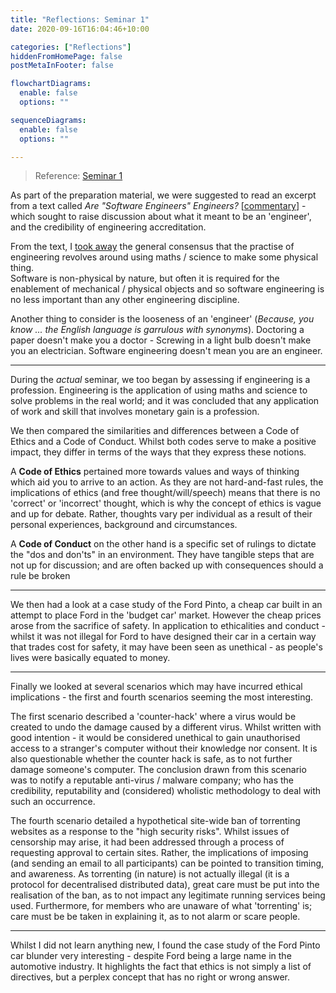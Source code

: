 ```yaml
---
title: "Reflections: Seminar 1"
date: 2020-09-16T16:04:46+10:00

categories: ["Reflections"]
hiddenFromHomePage: false
postMetaInFooter: false

flowchartDiagrams:
  enable: false
  options: ""

sequenceDiagrams: 
  enable: false
  options: ""

---
```


> Reference: [Seminar 1](../../seminars/week1)

As part of the preparation material, we were suggested to read an excerpt from a text called _Are "Software Engineers" Engineers?_ [[commentary](../../seminars/reading-are-software-engineers-engineers)] - which sought to raise discussion about what it meant to be an 'engineer', and the credibility of engineering accreditation.  

From the text, I [took away](../../seminars/reading-are-software-engineers-engineers) the general consensus that the practise of engineering revolves around using maths / science to make some physical thing.  
Software is non-physical by nature, but often it is required for the enablement of  mechanical / physical objects and so software engineering is no less important than any other engineering discipline.

Another thing to consider is the looseness of an 'engineer' (_Because, you know ... the English language is garrulous with synonyms_). Doctoring a paper doesn't make you a doctor - Screwing in a light bulb doesn't make you an electrician. Software engineering doesn't mean you are an engineer.

---

During the _actual_ seminar, we too began by assessing if engineering is a profession. Engineering is the application of using maths and science to solve problems in the real world; and it was concluded that any application of work and skill that involves monetary gain is a profession.

We then compared the similarities and differences between a Code of Ethics and a Code of Conduct. Whilst both codes serve to make a positive impact, they differ in terms of the ways that they express these notions.

A **Code of Ethics** pertained more towards values and ways of thinking which aid you to arrive to an action. As they are not hard-and-fast rules, the implications of ethics (and free thought/will/speech) means that there is no 'correct' or 'incorrect' thought, which is why the concept of ethics is vague and up for debate. Rather, thoughts vary per individual as a result of their personal experiences, background and circumstances.

A **Code of Conduct** on the other hand is a specific set of rulings to dictate the "dos and don'ts" in an environment. They have tangible steps that are not up for discussion; and are often backed up with consequences should a rule be broken

---

We then had a look at a case study of the Ford Pinto, a cheap car built in an attempt to place Ford in the 'budget car' market. However the cheap prices arose from the sacrifice of safety. In application to ethicalities and conduct - whilst it was not illegal for Ford to have designed their car in a certain way that trades cost for safety, it may have been seen as unethical - as people's lives were basically equated to money.

---

Finally we looked at several scenarios which may have incurred ethical implications - the first and fourth scenarios seeming the most interesting.  

The first scenario described a 'counter-hack' where a virus would be created to undo the damage caused by a different virus. Whilst written with good intention - it would be considered unethical to gain unauthorised access to a stranger's computer without their knowledge nor consent. It is also questionable whether the counter hack is safe, as to not further damage someone's computer. The conclusion drawn from this scenario was to notify a reputable anti-virus / malware company; who has the credibility, reputability and (considered) wholistic methodology to deal with such an occurrence.

The fourth scenario detailed a hypothetical site-wide ban of torrenting websites as a response to the "high security risks". Whilst issues of censorship may arise, it had been addressed through a process of requesting approval to certain sites. Rather, the implications of imposing (and sending an email to all participants) can be pointed to transition timing, and awareness. As torrenting (in nature) is not actually illegal (it is a protocol for decentralised distributed data), great care must be put into the realisation of the ban, as to not impact any legitimate running services being used. Furthermore, for members who are unaware of what 'torrenting' is; care must be be taken in explaining it, as to not alarm or scare people.

---

Whilst I did not learn anything new, I found the case study of the Ford Pinto car blunder very interesting - despite Ford being a large name in the automotive industry. It highlights the fact that ethics is not simply a list of directives, but a perplex concept that has no right or wrong answer.

